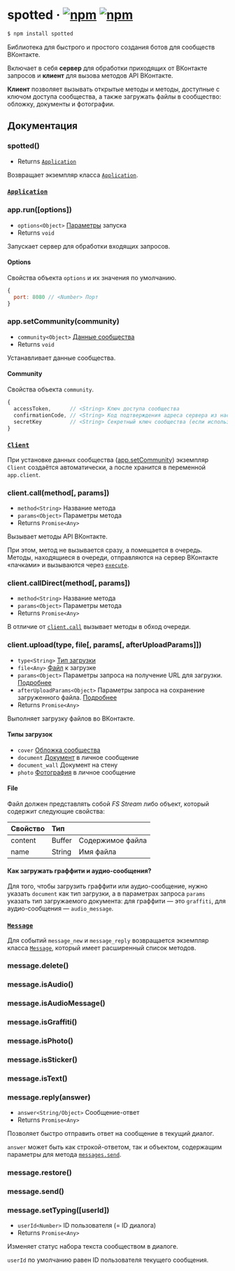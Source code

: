 # spotted &middot; [![npm](https://img.shields.io/npm/v/spotted.svg)]() [![npm](https://img.shields.io/npm/dt/spotted.svg)]()

```bash
$ npm install spotted
```

Библиотека для быстрого и простого создания ботов для сообществ ВКонтакте.

Включает в себя **сервер** для обработки приходящих от ВКонтакте запросов и **клиент** для вызова методов API ВКонтакте.

**Клиент** позволяет вызывать открытые методы и методы, доступные с ключом доступа сообщества, а также загружать файлы в сообщество: обложку, документы и фотографии.

## Документация

### spotted()
* Returns [`Application`](src/Application.js)

Возвращает экземпляр класса [`Application`](src/Application.js).

### [`Application`](src/Application.js)

### app.run([options])
* `options<Object>` [Параметры](#options) запуска
* Returns `void`

Запускает сервер для обработки входящих запросов.

#### Options
Свойства объекта `options` и их значения по умолчанию.

```javascript
{
  port: 8080 // <Number> Порт
}
```

### app.setCommunity(community)
* `community<Object>` [Данные сообщества](#community)
* Returns `void`

Устанавливает данные сообщества.

#### Community
Свойства объекта `community`.

```javascript
{
  accessToken,      // <String> Ключ доступа сообщества
  confirmationCode, // <String> Код подтверждения адреса сервера из настроек сообщества
  secretKey         // <String> Секретный ключ сообщества (если используется)
}
```

### [`Client`](src/Client.js)

При установке данных сообщества ([app.setCommunity](#appsetcommunitycommunity)) экземпляр `Client` создаётся автоматически, а после хранится в переменной `app.client`.

### client.call(method[, params])
* `method<String>` Название метода
* `params<Object>` Параметры метода
* Returns `Promise<Any>`

Вызывает методы API ВКонтакте.

При этом, метод не вызывается сразу, а помещается в очередь. Методы, находящиеся в очереди, отправляются на сервер ВКонтакте «пачками» и вызываются через [`execute`](https://vk.com/dev/execute).

### client.callDirect(method[, params])
* `method<String>` Название метода
* `params<Object>` Параметры метода
* Returns `Promise<Any>`

В отличие от [`client.call`](#clientcallmethod-params) вызывает методы в обход очереди.

### client.upload(type, file[, params[, afterUploadParams]])
* `type<String>` [Тип загрузки](#Типы-загрузок)
* `file<Any>` [Файл](#file) к загрузке
* `params<Object>` Параметры запроса на получение URL для загрузки. [Подробнее](https://vk.com/dev/upload_files)
* `afterUploadParams<Object>` Параметры запроса на сохранение загруженного файла. [Подробнее](https://vk.com/dev/upload_files)
* Returns `Promise<Any>`

Выполняет загрузку файлов во ВКонтакте.  

#### Типы загрузок
* `cover` [Обложка сообщества](https://vk.com/dev/upload_files_2?f=11.%2B%D0%97%D0%B0%D0%B3%D1%80%D1%83%D0%B7%D0%BA%D0%B0%2B%D0%BE%D0%B1%D0%BB%D0%BE%D0%B6%D0%BA%D0%B8%2B%D1%81%D0%BE%D0%BE%D0%B1%D1%89%D0%B5%D1%81%D1%82%D0%B2%D0%B0)
* `document` [Документ](https://vk.com/dev/upload_files_2?f=10.%20%D0%97%D0%B0%D0%B3%D1%80%D1%83%D0%B7%D0%BA%D0%B0%20%D0%B4%D0%BE%D0%BA%D1%83%D0%BC%D0%B5%D0%BD%D1%82%D0%BE%D0%B2) в личное сообщение
* `document_wall` Документ на стену
* `photo` [Фотография](https://vk.com/dev/upload_files?f=4.%2B%D0%97%D0%B0%D0%B3%D1%80%D1%83%D0%B7%D0%BA%D0%B0%2B%D1%84%D0%BE%D1%82%D0%BE%D0%B3%D1%80%D0%B0%D1%84%D0%B8%D0%B8%2B%D0%B2%2B%D0%BB%D0%B8%D1%87%D0%BD%D0%BE%D0%B5%2B%D1%81%D0%BE%D0%BE%D0%B1%D1%89%D0%B5%D0%BD%D0%B8%D0%B5) в личное сообщение

#### File
Файл должен представлять собой *FS Stream* либо объект, который содержит следующие свойства:  

| Свойство | Тип    |                  |
|----------|:-------|------------------|
| content  | Buffer | Содержимое файла |
| name     | String | Имя файла        |

#### Как загружать граффити и аудио-сообщения?
Для того, чтобы загрузить граффити или аудио-сообщение, нужно указать `document` как тип загрузки, а в параметрах запроса `params` указать тип загружаемого документа: для граффити — это `graffiti`, для аудио-сообщения — `audio_message`.

### [`Message`](src/types/Message.js)

Для событий `message_new` и `message_reply` возвращается экземпляр класса [`Message`](src/types/Message.js), который имеет расширенный список методов.

### message.delete()
### message.isAudio()
### message.isAudioMessage()
### message.isGraffiti()
### message.isPhoto()
### message.isSticker()
### message.isText()
### message.reply(answer)
* `answer<String/Object>` Сообщение-ответ
* Returns `Promise<Any>`

Позволяет быстро отправить ответ на сообщение в текущий диалог.

`answer` может быть как строкой-ответом, так и объектом, содержащим параметры для метода [`messages.send`](https://vk.com/dev/messages.send).

### message.restore()
### message.send()
### message.setTyping([userId])
* `userId<Number>` ID пользователя (= ID диалога)
* Returns `Promise<Any>`

Изменяет статус набора текста сообществом в диалоге.

`userId` по умолчанию равен ID пользователя текущего сообщения.
